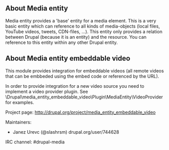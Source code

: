 ## About Media entity

Media entity provides a 'base' entity for a media element. This is a
very basic entity which can reference to all kinds of media-objects
(local files, YouTube videos, tweets, CDN-files, ...). This entity
only provides a relation between Drupal (because it is an entity) and
the resource. You can reference to this entity within any other Drupal
entity.


## About Media entity embeddable video

This module provides integration for embeddable videos (all remote
videos that can be embbeded using the embed code or referenced by the
URL).

In order to provide integration for a new video source you need to
implement a video provider plugin. See
\Drupal\media_entity_embeddable_video\Plugin\MediaEntity\VideoProvider
for examples.

Project page: http://drupal.org/project/media_entity_embeddable_video

Maintainers:
 - Janez Urevc (@slashrsm) drupal.org/user/744628

IRC channel: #drupal-media
